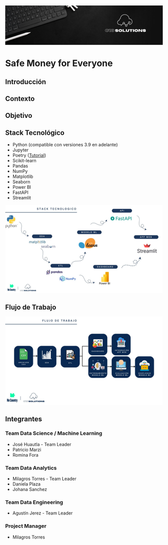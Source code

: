 ![Equipo](./images/equipo.png)

# Safe Money for Everyone 

## Introducción

## Contexto

## Objetivo

## Stack Tecnológico
- Python (compatible con versiones 3.9 en adelante)
- Jupyter
- Poetry ([Tutorial](./docs/README_poetry.md))
- Scikit-learn
- Pandas
- NumPy
- Matplotlib
- Seaborn
- Power BI
- FastAPI
- Streamlit

![Stack Diagram](./images/diagrams/stack-diagram.jpeg)

## Flujo de Trabajo
![Work Flow Diagram](./images/diagrams/work-flow-diagram.jpeg)

## Integrantes

### Team Data Science / Machine Learning
- José Huautla - Team Leader
- Patricio Marzi
- Romina Fora

### Team Data Analytics
- Milagros Torres - Team Leader
- Daniela Plaza
- Johana Sanchez

### Team Data Engineering
- Agustín Jerez - Team Leader

### Project Manager
- Milagros Torres
